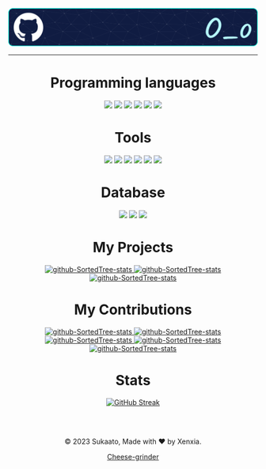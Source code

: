 <div align="center">

<img src="https://github.com/Sukaato/Sukaato/blob/main/banner.png?raw=true" alt="My Banner" />

---

# Programming languages
<img src="https://img.shields.io/badge/TypeScript-3178C6?style=for-the-badge&logo=typescript&logoColor=white" />
<img src="https://img.shields.io/badge/JavaScript-F7DF1E?style=for-the-badge&logo=javascript&logoColor=black" />
<img src="https://img.shields.io/badge/Go-00ADD8?style=for-the-badge&logo=go&logoColor=white" />
<img src="https://img.shields.io/badge/Rust-dea584?style=for-the-badge&logo=Rust&logoColor=white" />

<img src="https://img.shields.io/badge/HTML5-E34F26?style=for-the-badge&logo=html5&logoColor=white" />
<img src="https://img.shields.io/badge/CSS3-1572B6?style=for-the-badge&logo=css3&logoColor=white" />


# Tools
<img src="https://img.shields.io/badge/vite-646CFF?style=for-the-badge&logo=vite&logoColor=white" />
<img src="https://img.shields.io/badge/biome-60A5FA?style=for-the-badge&logo=biome&logoColor=white" />
<img src="https://img.shields.io/badge/rollup-EC4A3F?style=for-the-badge&logo=rollupdotjs&logoColor=white" />
<img src="https://img.shields.io/badge/CI-2088FF?style=for-the-badge&logo=githubactions&logoColor=white&labelcolor=000000" />

<img src="https://img.shields.io/badge/npm-CB3837?style=for-the-badge&logo=npm&logoColor=white" />
<img src="https://img.shields.io/badge/bun-000000?style=for-the-badge&logo=bun&logoColor=white" />


# Database
<img src="https://img.shields.io/badge/MariaDB-003545?style=for-the-badge&logo=mariadb&logoColor=white" />
<img src="https://img.shields.io/badge/mysql-4479A1?style=for-the-badge&logo=mysql&logoColor=white" />
<img src="https://img.shields.io/badge/Mongodb-47A248?style=for-the-badge&logo=mongodb&logoColor=white" />



# My Projects
<a href="https://github.com/CheeseGrinder/poppy-ui">
  <img width="282" src="https://denvercoder1-github-readme-stats.vercel.app/api/pin/?username=CheeseGrinder&repo=poppy-ui&title_color=ee4a77&theme=vue-dark&hide_border=true&show_icons=True" alt="github-SortedTree-stats">
</a>
<a href="https://github.com/CheeseGrinder/stencil-sass-alias">
  <img width="282" src="https://denvercoder1-github-readme-stats.vercel.app/api/pin/?username=CheeseGrinder&repo=stencil-sass-alias&title_color=269DE6&theme=vue-dark&hide_border=true&show_icons=True" alt="github-SortedTree-stats">
</a>
<a href="https://github.com/CheeseGrinder/node-version-bumper">
  <img width="282" src="https://denvercoder1-github-readme-stats.vercel.app/api/pin/?username=CheeseGrinder&repo=node-version-bumper&title_color=5FA04E&theme=vue-dark&hide_border=true&show_icons=True" alt="github-SortedTree-stats">
</a>

# My Contributions
<a href="https://github.com/stenciljs/core">
  <img width="282" src="https://denvercoder1-github-readme-stats.vercel.app/api/pin/?username=stenciljs&repo=core&title_color=269DE6&theme=vue-dark&hide_border=true&show_icons=True" alt="github-SortedTree-stats">
</a>
<a href="https://github.com/Ionic-team/ionic-framework">
  <img width="282" src="https://denvercoder1-github-readme-stats.vercel.app/api/pin/?username=Ionic-team&repo=ionic-framework&title_color=269DE6&theme=vue-dark&hide_border=true&show_icons=True" alt="github-SortedTree-stats">
</a>
<a href="https://github.com/release-it/release-it">
  <img width="282" src="https://denvercoder1-github-readme-stats.vercel.app/api/pin/?username=release-it&repo=release-it&title_color=ffffff&theme=vue-dark&hide_border=true&show_icons=True" alt="github-SortedTree-stats">
</a>
<a href="https://github.com/tauri-apps/tauri">
  <img width="282" src="https://denvercoder1-github-readme-stats.vercel.app/api/pin/?username=tauri-apps&repo=tauri&title_color=efb52e&theme=vue-dark&hide_border=true&show_icons=True" alt="github-SortedTree-stats">
</a>
<a href="https://github.com/dataflareapp/dataflare">
  <img width="282" src="https://denvercoder1-github-readme-stats.vercel.app/api/pin/?username=dataflareapp&repo=dataflare&title_color=0284ec&theme=vue-dark&hide_border=true&show_icons=True" alt="github-SortedTree-stats">
</a>

# Stats
<a href="https://git.io/streak-stats"><img src="https://streak-stats.demolab.com?user=Sukaato&theme=vue-dark&date_format=j%2Fn%5B%2FY%5D&background=45%2C00313E%2C1B3B20" alt="GitHub Streak" /></a>


</br></br>

<p>© 2023 Sukaato, Made with ❤️ by Xenxia. </p>

[Cheese-grinder](https://github.com/CheeseGrinder)

</div>
